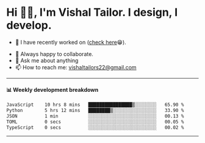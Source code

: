 # Hi 👋🏻, I'm Vishal Tailor. I design, I develop.

- 🔭 I have recently worked on ([check here](https://vishaltailor.com)😁).
<!-- - 🎦 Currently watching: JavaScript: The Hard Parts By Will Sentance. -->
- 👯 Always happy to collaborate.
- 💬 Ask me about anything
- 📫 How to reach me: <a href="mailto:vishaltailors22@gmail.com">vishaltailors22@gmail.com</a>

<hr /> 
<h4>📊 Weekly development breakdown</h4>
<!--START_SECTION:waka-->

```txt
JavaScript    10 hrs 8 mins   ████████████████▒░░░░░░░░   65.90 %
Python        5 hrs 12 mins   ████████▒░░░░░░░░░░░░░░░░   33.90 %
JSON          1 min           ░░░░░░░░░░░░░░░░░░░░░░░░░   00.13 %
TOML          0 secs          ░░░░░░░░░░░░░░░░░░░░░░░░░   00.05 %
TypeScript    0 secs          ░░░░░░░░░░░░░░░░░░░░░░░░░   00.02 %
```

<!--END_SECTION:waka-->
<hr /> 

<!-- ![](./profile-3d-contrib/profile-green-animate.svg) -->
